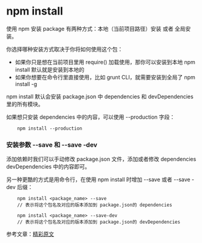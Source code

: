 
# npm install

使用 npm 安装 package 有两种方式：本地（当前项目路径）安装 或者 全局安装。

你选择哪种安装方式取决于你将如何使用这个包：

* 如果你只是想在当前项目里用 require() 加载使用，那你可以安装到本地
        npm install 默认就是安装到本地的
* 如果你想要在命令行里直接使用，比如 grunt CLI，就需要安装到全局了
        npm install -g <package-name>

npm install 默认会安装 package.json 中 dependencies 和 devDependencies 里的所有模块。

如果想只安装 dependencies 中的内容，可以使用 --production 字段：

        npm install --production

### 安装参数 --save 和 --save -dev
添加依赖时我们可以手动修改 package.json 文件，添加或者修改 dependencies devDependencies 中的内容即可。

另一种更酷的方式是用命令行，在使用 npm install 时增加 --save 或者 --save -dev 后缀：

        npm install <package_name> --save
        // 表示将这个包名及对应的版本添加到 package.json的 dependencies

        npm install <package_name> --save-dev
        // 表示将这个包名及对应的版本添加到 package.json的 devDependencies

参考文章：[精彩原文](https://blog.csdn.net/u011240877/article/details/76582670)

